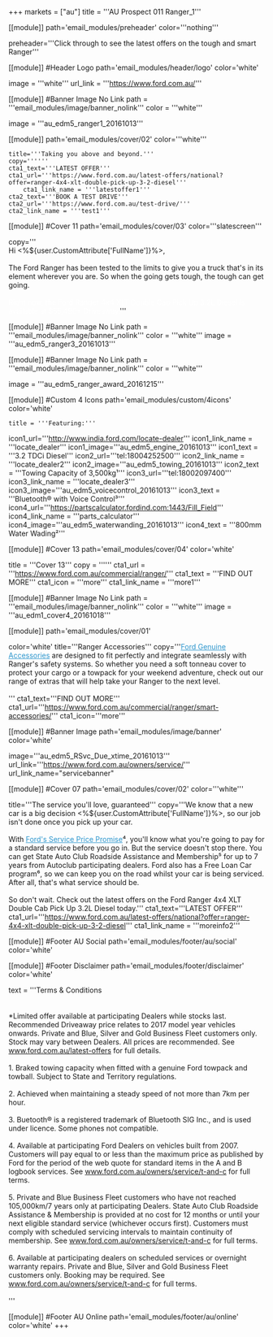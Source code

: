 +++
markets = ["au"]
title = '''AU Prospect 011 Ranger_1'''

[[module]]
path='email_modules/preheader'
color='''nothing'''

   preheader='''Click through to see the latest offers on the tough and smart Ranger'''

[[module]] #Header Logo
path='email_modules/header/logo'
color='white'

  image = '''white'''
  url_link = '''https://www.ford.com.au/'''

[[module]] #Banner Image No Link
path = '''email_modules/image/banner_nolink'''
color = '''white'''

  image = '''au_edm5_ranger1_20161013'''

[[module]]
path='email_modules/cover/02'
color='''white'''

    title='''Taking you above and beyond.'''
    copy=''''''
    cta1_text='''LATEST OFFER'''
    cta1_url='''https://www.ford.com.au/latest-offers/national?offer=ranger-4x4-xlt-double-pick-up-3-2-diesel'''
		cta1_link_name = '''latestoffer1'''
    cta2_text='''BOOK A TEST DRIVE'''
    cta2_url='''https://www.ford.com.au/test-drive/'''
  	cta2_link_name = '''test1'''

[[module]] #Cover 11
path='email_modules/cover/03'
color='''slatescreen'''
  
  copy='''<br />Hi <%${user.CustomAttribute['FullName']}%>, <br /><br />The Ford Ranger has been tested to the limits to give you a truck that's in its element wherever you are. So when the going gets tough, the tough can get going.<br /><br /><span style="color:#FFFFFF">Right now, the Ford Ranger 4x4 XLT Double Cab Pick Up 3.2L Diesel is available at $55,490* Driveaway.</span>'''

[[module]] #Banner Image No Link
path = '''email_modules/image/banner_nolink'''
color = '''white'''
  image = '''au_edm5_ranger3_20161013'''


[[module]] #Banner Image No Link
path = '''email_modules/image/banner_nolink'''
color = '''white'''

  image = '''au_edm5_ranger_award_20161215'''
  

[[module]] #Custom 4 Icons
path='email_modules/custom/4icons'
color='white'

	title = '''Featuring:'''
  icon1_url='''http://www.india.ford.com/locate-dealer'''
  icon1_link_name = '''locate_dealer'''
  icon1_image='''au_edm5_engine_20161013'''
  icon1_text = '''3.2 TDCi Diesel'''
  icon2_url='''tel:18004252500'''
  icon2_link_name = '''locate_dealer2'''
  icon2_image='''au_edm5_towing_20161013'''
  icon2_text = '''Towing Capacity of 3,500kg¹'''
  icon3_url='''tel:18002097400'''
  icon3_link_name = '''locate_dealer3'''
  icon3_image='''au_edm5_voicecontrol_20161013'''
  icon3_text = '''Bluetooth® with Voice Control³'''
  icon4_url='''https://partscalculator.fordind.com:1443/Fill_Field'''
  icon4_link_name = '''parts_calculator'''
  icon4_image='''au_edm5_waterwanding_20161013'''
  icon4_text = '''800mm Water Wading²'''
	
[[module]] #Cover 13
path='email_modules/cover/04'
color='white'

  title = '''Cover 13'''
  copy = ''''''
  cta1_url = '''https://www.ford.com.au/commercial/ranger/'''
  cta1_text = '''FIND OUT MORE'''
  cta1_icon = '''more'''
  cta1_link_name = '''more1'''

[[module]] #Banner Image No Link
path = '''email_modules/image/banner_nolink'''
color = '''white'''
  image = '''au_edm1_cover4_20161018'''


[[module]]
path='email_modules/cover/01'

color='white'
title='''Ranger Accessories'''
copy='''<a href="https://www.ford.com.au/commercial/ranger/smart-accessories/" name="accessories1" style="text-decoration:underline; color:#2d96cd">Ford Genuine Accessories</a> are designed to fit perfectly and integrate seamlessly with Ranger's safety systems. So whether you need a soft tonneau cover to protect your cargo or a towpack for your weekend adventure, check out our range of extras that will help take your Ranger to the next level.<br /><br />'''
cta1_text='''FIND OUT MORE'''
cta1_url='''https://www.ford.com.au/commercial/ranger/smart-accessories/'''
 cta1_icon='''more'''
  
[[module]] #Banner Image
path='email_modules/image/banner'
color='white'

  image='''au_edm5_RSvc_Due_xtime_20161013'''
  url_link='''https://www.ford.com.au/owners/service/'''
	url_link_name="servicebanner"

  
[[module]] #Cover 07
path='email_modules/cover/02'
color='''white'''

  title='''The service you'll love, guaranteed'''
  copy='''We know that a new car is a big decision <%${user.CustomAttribute['FullName']}%>, so our job isn't done once you pick up your car.<br /><br />With <a href="https://www.ford.com.au/owners/service/calculator?edm" name="calculator1"  style="text-decoration:underline; color:#2d96cd">Ford's Service Price Promise</a>&#8308;, you'll know what you're going to pay for a standard service before you go in. But the service doesn't stop there. You can get State Auto Club Roadside Assistance and Membership&#8309; for up to 7 years from Autoclub participating dealers. Ford also has a Free Loan Car program&#8310;, so we can keep you on the road whilst your car is being serviced. After all, that's what service should be.<br /><br />So don't wait. Check out the latest offers on the Ford Ranger 4x4 XLT Double Cab Pick Up 3.2L Diesel today.'''
  cta1_text='''LATEST OFFER'''
  cta1_url='''https://www.ford.com.au/latest-offers/national?offer=ranger-4x4-xlt-double-pick-up-3-2-diesel'''
  cta1_link_name = '''moreinfo2'''
  
[[module]] #Footer AU Social
path='email_modules/footer/au/social'
color='white'

[[module]] #Footer Disclaimer
path='email_modules/footer/disclaimer'
color='white'

  text = '''Terms & Conditions	
        <br /> <br />*Limited offer available at participating Dealers while stocks last. Recommended Driveaway price relates to 2017 model year vehicles onwards. Private and Blue, Silver and Gold Business Fleet customers only. Stock may vary between Dealers. All prices are recommended. See <a href="https://www.ford.com.au/latest-offers/" name="latest_offer2" style="text-decoration:underline; color:#91a4b1">www.ford.com.au/latest-offers</a> for full details.<br /><br />
        1. Braked towing capacity when fitted with a genuine Ford towpack and towball. Subject to State and Territory regulations.<br /><br />
        2. Achieved when maintaining a steady speed of not more than 7km per hour.<br /><br />
        3. Buetooth® is a registered trademark of Bluetooth SIG Inc., and is used under licence. Some phones not compatible.<br /><br />
        4. Available at participating Ford Dealers on vehicles built from 2007. Customers will pay equal to or less than the maximum price as published by Ford for the period of the web quote for standard items in the A and B logbook services. See <a href="https://www.ford.com.au/owners/service/t-and-c/" name="terms1"  style="text-decoration:underline; color:#91a4b1">www.ford.com.au/owners/service/t-and-c</a> for full terms.<br /><br />
        5. Private and Blue Business Fleet customers who have not reached 105,000km/7 years only at participating Dealers. State Auto Club Roadside Assistance & Membership is provided at no cost for 12 months or until your next eligible standard service (whichever occurs first). Customers must comply with scheduled servicing intervals to maintain continuity of membership. See <a href="https://www.ford.com.au/owners/service/t-and-c/" style="text-decoration:underline; color:#91a4b1">www.ford.com.au/owners/service/t-and-c</a> for full terms.<br /><br />
        6. Available at participating dealers on scheduled services or overnight warranty repairs. Private and Blue, Silver and Gold Business Fleet customers only. Booking may be required. See <a href="http://www.ford.com.au/owners/service/t-and-c/" name="terms2" style="text-decoration:underline; color:#91a4b1">www.ford.com.au/owners/service/t-and-c</a> for full terms.<br /><br />'''


[[module]] #Footer AU Online
path='email_modules/footer/au/online'
color='white'
+++